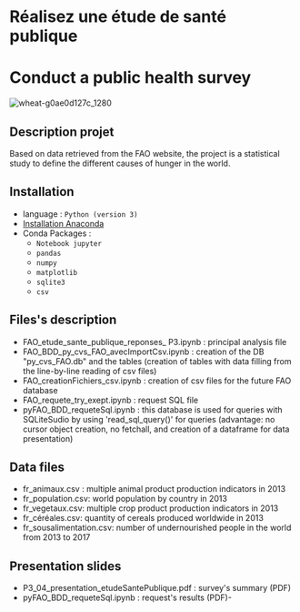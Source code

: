 

# Réalisez une étude de santé publique 
# Conduct a public health survey
![wheat-g0ae0d127c_1280](https://user-images.githubusercontent.com/47240631/152846262-a8eb5986-cd91-4f56-bad1-cc0f32b83d89.jpg)

## Description projet
Based on data retrieved from the FAO website, the project is a statistical study to define the different causes of hunger in the world.

## Installation
- language : `Python (version 3)`
- [Installation Anaconda](https://www.anaconda.com/products/individual)
- Conda Packages :   
  - `Notebook jupyter`
  - `pandas`
  - `numpy`
  - `matplotlib`
  - `sqlite3`
  - `csv`  

## Files's description
- FAO_etude_sante_publique_reponses_ P3.ipynb : principal analysis file
- FAO_BDD_py_cvs_FAO_avecImportCsv.ipynb : creation of the DB "py_cvs_FAO.db" and the tables (creation of tables with data filling from the line-by-line reading of csv files) 
- FAO_creationFichiers_csv.ipynb : creation of csv files for the future FAO database
- FAO_requete_try_exept.ipynb : request SQL file
- pyFAO_BDD_requeteSql.ipynb : this database is used for queries with SQLiteSudio by using 'read_sql_query()' for queries (advantage: no cursor object creation, no fetchall, and     creation of a dataframe for data presentation)

## Data files
- fr_animaux.csv : multiple animal product production indicators in 2013
- fr_population.csv: world population by country in 2013
- fr_vegetaux.csv: multiple crop product production indicators in 2013
- fr_céréales.csv: quantity of cereals produced worldwide in 2013 
- fr_sousalimentation.csv: number of undernourished people in the world from 2013 to 2017

## Presentation slides
- P3_04_presentation_etudeSantePublique.pdf : survey's summary (PDF)
- pyFAO_BDD_requeteSql.ipynb : request's results (PDF)- 

